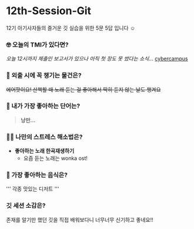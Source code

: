 # 12th-Session-Git

12기 아기사자들의 즐거운 깃 실습을 위한 5문 5답 입니다 ☺️

### 🤓 오늘의 TMI가 있다면?

_오늘 12시까지 제출인 보고서가 있으나 아직 첫 장도 못 썼다는 소식..._ [cybercampus](https://cyber.ewha.ac.kr/)

### 🎒 외출 시에 꼭 챙기는 물건은?

~~에어팟이요! 산책할 때 노래 듣는 걸 좋아해서 딱히 듣지 않는 날도 챙겨요~~

### 🤙 내가 가장 좋아하는 단어는?

>**낭만...**

### 🧘‍♀️ 나만의 스트레스 해소법은?

* __좋아하는 노래 한곡재생하기__
  * 요즘 듣는 노래는 wonka ost!

### 🍧 가장 좋아하는 음식은?
'''
각종 맛있는 디저트
'''
### 깃 세션 소감은?

존재를 알기만 했던 깃을 직접 배워보다니 너무너무 신기하고 좋네요!!
